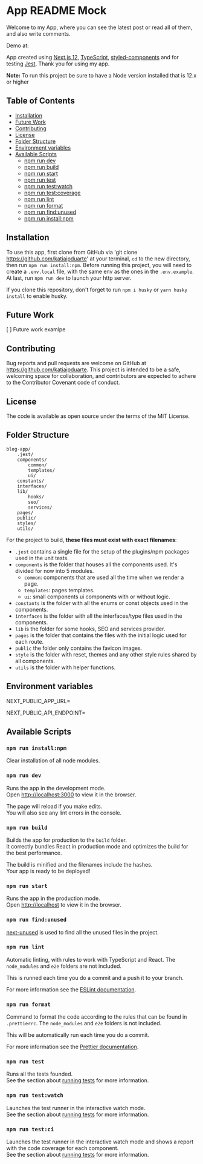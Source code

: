 # App README Mock

Welcome to my App, where you can see the latest post or read all of them, and also write comments.

Demo at:

App created using [Next.js 12](https://nextjs.org/), [TypeScript](https://www.typescriptlang.org/), [styled-components](https://styled-components.com/) and for testing [Jest](https://jestjs.io/). Thank you for using my app.

**Note:** To run this project be sure to have a Node version installed that is 12.x or higher

## Table of Contents

- [Installation](#installation)
- [Future Work](#future-work)
- [Contributing](#contributing)
- [License](#license)
- [Folder Structure](#folder-structure)
- [Environment variables](#environment-variables)
- [Available Scripts](#available-scripts)
  - [npm run dev](#npm-run-dev)
  - [npm run build](#npm-run-build)
  - [npm run start](#npm-run-start)
  - [npm run test](#npm-run-test)
  - [npm run test:watch](#npm-run-testwatch)
  - [npm run test:coverage](#npm-run-testcoverage)
  - [npm run lint](#npm-run-lint)
  - [npm run format](#npm-run-format)
  - [npm run find:unused](#npm-run-findunused)
  - [npm run install:npm](#npm-run-installnpm)

## Installation

To use this app, first clone from GitHub via 'git clone https://github.com/katiaipduarte' at your terminal, `cd` to the new directory, then run `npm run install:npm`. Before running this project, you will need to create a `.env.local` file, with the same env as the ones in the `.env.example`. At last, run `npm run dev` to launch your http server.

If you clone this repository, don't forget to run `npm i husky` or `yarn husky install` to enable husky.

## Future Work

[ ] Future work examlpe<br>

## Contributing

Bug reports and pull requests are welcome on GitHub at https://github.com/katiaipduarte. This project is intended to be a safe, welcoming space for collaboration, and contributors are expected to adhere to the Contributor Covenant code of conduct.

## License

The code is available as open source under the terms of the MIT License.

## Folder Structure

```
blog-app/
    .jest/
    components/
        common/
        templates/
        ui/
    constants/
    interfaces/
    lib/
        hooks/
        seo/
        services/
    pages/
    public/
    styles/
    utils/
```

For the project to build, **these files must exist with exact filenames**:

- `.jest` contains a single file for the setup of the plugins/npm packages used in the unit tests.
- `components` is the folder that houses all the components used. It's divided for now into 5 modules.
  - `common`: components that are used all the time when we render a page.
  - `templates`: pages templates.
  - `ui`: small components ui components with or without logic.
- `constants` is the folder with all the enums or const objects used in the components.
- `interfaces` is the folder with all the interfaces/type files used in the components.
- `lib` is the folder for some hooks, SEO and services provider.
- `pages` is the folder that contains the files with the initial logic used for each route.
- `public` the folder only contains the favicon images.
- `style` is the folder with reset, themes and any other style rules shared by all components.
- `utils` is the folder with helper functions.

## Environment variables

NEXT_PUBLIC_APP_URL=

NEXT_PUBLIC_API_ENDPOINT=

## Available Scripts

### `npm run install:npm`

Clear installation of all node modules.

### `npm run dev`

Runs the app in the development mode.<br />
Open [http://localhost:3000](http://localhost:3000) to view it in the browser.

The page will reload if you make edits.<br />
You will also see any lint errors in the console.

### `npm run build`

Builds the app for production to the `build` folder.<br />
It correctly bundles React in production mode and optimizes the build for the best performance.

The build is minified and the filenames include the hashes.<br />
Your app is ready to be deployed!

### `npm run start`

Runs the app in the production mode.<br />
Open [http://localhost](http://localhost) to view it in the browser.

### `npm run find:unused`

[next-unused](https://github.com/pacocoursey/next-unused) is used to find all the unused files in the project.

### `npm run lint`

Automatic linting, with rules to work with TypeScript and React. The `node_modules` and `e2e` folders are not included.

This is runned each time you do a commit and a push it to your branch.

For more information see the [ESLint documentation](https://eslint.org/).

### `npm run format`

Command to format the code according to the rules that can be found in `.prettierrc`. The `node_modules` and `e2e` folders is not included.

This will be automatically run each time you do a commit.

For more information see the [Prettier documentation](https://prettier.io/).

### `npm run test`

Runs all the tests founded.<br />
See the section about [running tests](https://facebook.github.io/create-react-app/docs/running-tests) for more information.

### `npm run test:watch`

Launches the test runner in the interactive watch mode.<br />
See the section about [running tests](https://facebook.github.io/create-react-app/docs/running-tests) for more information.

### `npm run test:ci`

Launches the test runner in the interactive watch mode and shows a report with the code coverage for each component.<br />
See the section about [running tests](https://facebook.github.io/create-react-app/docs/running-tests) for more information.
